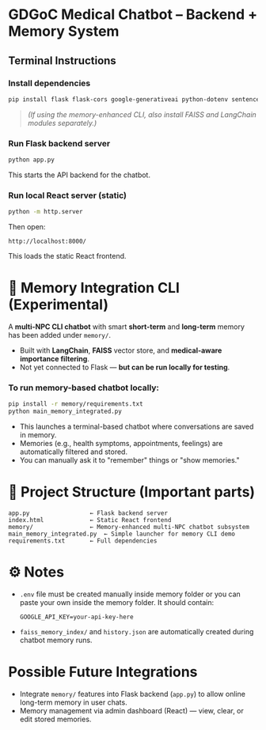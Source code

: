 

# GDGoC Medical Chatbot – Backend + Memory System


## Terminal Instructions

### Install dependencies

```bash
pip install flask flask-cors google-generativeai python-dotenv sentence-transformers
```

> *(If using the memory-enhanced CLI, also install FAISS and LangChain modules separately.)*


### Run Flask backend server

```bash
python app.py
```

This starts the API backend for the chatbot.



### Run local React server (static)

```bash
python -m http.server
```

Then open:

```
http://localhost:8000/
```

This loads the static React frontend.



# 🧠 Memory Integration CLI (Experimental)

A **multi-NPC CLI chatbot** with smart **short-term** and **long-term** memory has been added under `memory/`.

* Built with **LangChain**, **FAISS** vector store, and **medical-aware importance filtering**.
* Not yet connected to Flask — **but can be run locally for testing**.

### To run memory-based chatbot locally:

```bash
pip install -r memory/requirements.txt
python main_memory_integrated.py
```

* This launches a terminal-based chatbot where conversations are saved in memory.
* Memories (e.g., health symptoms, appointments, feelings) are automatically filtered and stored.
* You can manually ask it to "remember" things or "show memories."



# 📁 Project Structure (Important parts)

```
app.py                 ← Flask backend server
index.html             ← Static React frontend
memory/                ← Memory-enhanced multi-NPC chatbot subsystem
main_memory_integrated.py  ← Simple launcher for memory CLI demo
requirements.txt       ← Full dependencies
```



# ⚙ Notes

* `.env` file must be created manually inside memory folder or you can paste your own inside the memory folder. It should contain:

  ```text
  GOOGLE_API_KEY=your-api-key-here
  ```

* `faiss_memory_index/` and `history.json` are automatically created during chatbot memory runs.



# Possible Future Integrations 

* Integrate `memory/` features into Flask backend (`app.py`) to allow online long-term memory in user chats.
* Memory management via admin dashboard (React) — view, clear, or edit stored memories.



